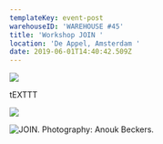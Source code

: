 ```yaml
---
templateKey: event-post
warehouseID: 'WAREHOUSE #45'
title: 'Workshop JOIN '
location: 'De Appel, Amsterdam '
date: 2019-06-01T14:40:42.509Z
---
```

![](/img/01_join_de-appel_photo_join.jpg)

tEXTTT 



![](/img/02_join_de-appel_photo_join.jpg)

![JOIN. Photography: Anouk Beckers. ](/img/03_join_de-appel_photo_join.jpg "JOIN. Photography: Anouk Beckers. ")